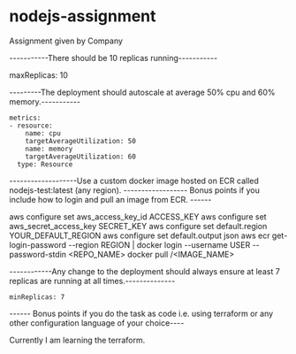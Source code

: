 # nodejs-assignment
Assignment given by Company

-----------There should be 10 replicas running-----------

   maxReplicas: 10
  
  ---------The deployment should autoscale at average 50% cpu and 60% memory.-----------
  
    metrics:
    - resource:
        name: cpu
        targetAverageUtilization: 50
        name: memory
        targetAverageUtilization: 60
      type: Resource
      
 -------------------Use a custom docker image hosted on ECR called nodejs-test:latest (any region).
 ------------------ Bonus points if you include how to login and pull an image from ECR.	------
 
aws configure set aws_access_key_id ACCESS_KEY
aws configure set aws_secret_access_key SECRET_KEY
aws configure set default.region YOUR_DEFAULT_REGION
aws configure set default.output json
aws ecr get-login-password --region REGION | docker login --username USER --password-stdin <REPO_NAME>
docker pull <REPO>/<IMAGE_NAME>
  
 ------------Any change to the deployment should always ensure at least 7 replicas are running at all times.--------------
 
    minReplicas: 7

------ Bonus points if you do the task as code i.e. using terraform or any other configuration language of your choice----

Currently I am learning the terraform.
  
  
  
